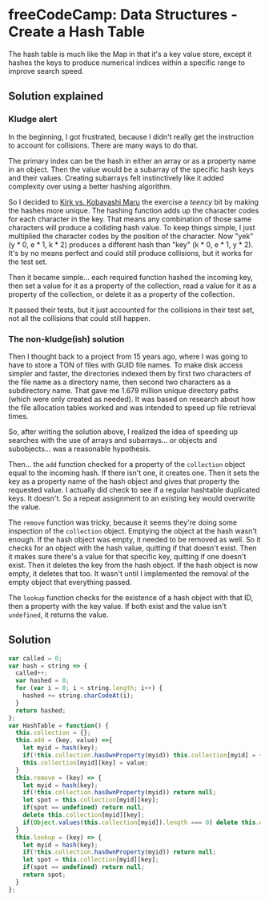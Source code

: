 # freeCodeCamp: Data Structures - Create a Hash Table

The hash table is much like the Map in that it's a key value store, except it hashes the keys to produce numerical indices within a specific range to improve search speed.

## Solution explained

### Kludge alert
In the beginning, I got frustrated, because I didn't really get the instruction to account for collisions. There are many ways to do that. 

The primary index can be the hash in either an array or as a property name in an object. Then the value would be a subarray of the specific hash keys and their values. Creating subarrays felt instinctively like it added complexity over using a better hashing algorithm.

So I decided to [Kirk vs. Kobayashi Maru](https://en.wikipedia.org/wiki/Kobayashi_Maru) the exercise a *teency* bit by making the hashes more unique. The hashing function adds up the character codes for each character in the key. That means any combination of those same characters will produce a colliding hash value. To keep things simple, I just multiplied the character codes by the position of the character. Now "yek" (y * 0, e * 1, k * 2) produces a different hash than "key" (k * 0, e * 1, y * 2). It's by no means perfect and could still produce collisions, but it works for the test set.

Then it became simple... each required function hashed the incoming key, then set a value for it as a property of the collection, read a value for it as a property of the collection, or delete it as a property of the collection.

It passed their tests, but it just accounted for the collisions in their test set, not all the collisions that could still happen.

### The non-kludge(ish) solution

Then I thought back to a project from 15 years ago, where I was going to have to store a TON of files with GUID file names. To make disk access simpler and faster, the directories indexed them by first two characters of the file name as a directory name, then second two characters as a subdirectory name. That gave me 1.679 million unique directory paths (which were only created as needed). It was based on research about how the file allocation tables worked and was intended to speed up file retrieval times.

So, after writing the solution above, I realized the idea of speeding up searches with the use of arrays and subarrays... or objects and subobjects... was a reasonable hypothesis.

Then... the `add` function checked for a property of the `collection` object equal to the incoming hash. If there isn't one, it creates one. Then it sets the key as a property name of the hash object and gives that property the requested value. I actually did check to see if a regular hashtable duplicated keys. It doesn't. So a repeat assignment to an existing key would overwrite the value.

The `remove` function was tricky, because it seems they're doing some inspection of the `collection` object. Emptying the object at the hash wasn't enough. If the hash object was empty, it needed to be removed as well. So it checks for an object with the hash value, quitting if that doesn't exist. Then it makes sure there's a value for that specific key, quitting if one doesn't exist. Then it deletes the key from the hash object. If the hash object is now empty, it deletes that too. It wasn't until I implemented the removal of the empty object that everything passed.

The `lookup` function checks for the existence of a hash object with that ID, then a property with the key value. If both exist and the value isn't `undefined`, it returns the value.


## Solution
```javascript
var called = 0;
var hash = string => {
  called++;
  var hashed = 0;
  for (var i = 0; i < string.length; i++) {
    hashed += string.charCodeAt(i);
  }
  return hashed;
};
var HashTable = function() {
  this.collection = {};
  this.add = (key, value) =>{
    let myid = hash(key);
    if(!this.collection.hasOwnProperty(myid)) this.collection[myid] = {};
    this.collection[myid][key] = value;
  }
  this.remove = (key) => {
    let myid = hash(key);
    if(!this.collection.hasOwnProperty(myid)) return null;
    let spot = this.collection[myid][key];
    if(spot == undefined) return null;
    delete this.collection[myid][key];
    if(Object.values(this.collection[myid]).length === 0) delete this.collection[myid];
  }
  this.lookup = (key) => {
    let myid = hash(key);
    if(!this.collection.hasOwnProperty(myid)) return null;
    let spot = this.collection[myid][key];
    if(spot == undefined) return null;
    return spot;  
  }
};
